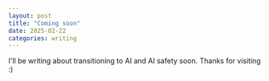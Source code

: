 ```yaml
---
layout: post
title: "Coming soon"
date: 2025-02-22
categories: writing
---
```


I'll be writing about transitioning to AI and AI safety soon. Thanks for visiting :)
